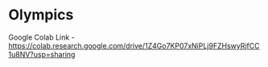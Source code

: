 # Olympics
Google Colab Link - https://colab.research.google.com/drive/1Z4Go7KP07xNiPLj9FZHswyRjfCC1u8NV?usp=sharing

